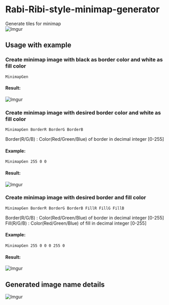 # Rabi-Ribi-style-minimap-generator
Generate tiles for minimap\
![Imgur](https://i.imgur.com/4UyrS0X.png)

## Usage with example
### Create minimap image with black as border color and white as fill color
```
MinimapGen
```
#### Result:
![Imgur](https://i.imgur.com/EGtgHW8.png)
### Create minimap image with desired border color and white as fill color
```
MinimapGen BorderR BorderG BorderB
```
Border(R/G/B) : Color(Red/Green/Blue) of border in decimal integer [0-255]
#### Example:
```
MinimapGen 255 0 0
```
#### Result:
![Imgur](https://i.imgur.com/hbQoIxd.png)
### Create minimap image with desired border and fill color
```
MinimapGen BorderR BorderG BorderB FillR FillG FillB
```
Border(R/G/B) : Color(Red/Green/Blue) of border in decimal integer [0-255]\
Fill(R/G/B) : Color(Red/Green/Blue) of fill in decimal integer [0-255]
#### Example:
```
MinimapGen 255 0 0 0 255 0
```
#### Result:
![Imgur](https://i.imgur.com/B20RFVS.png)
## Generated image name details
![Imgur](https://i.imgur.com/Bz2WpQT.png)
